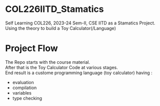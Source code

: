 # COL226IITD_Stamatics
Self Learning COL226, 2023-24 Sem-II, CSE IITD as a Stamatics Project. Using the theory to build a Toy Calculator(/Language)

# Project Flow
The Repo starts with the course material.  
After that is the Toy Calculator Code at various stages.  
End result is a custome programming language (toy calculator) having :
- evaluation
- compilation
- variables
- type checking
